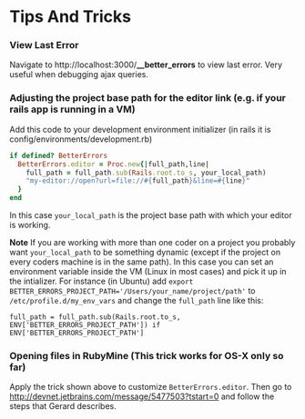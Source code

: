 # Tips And Tricks

### View Last Error
Navigate to http://localhost:3000/**__better_errors** to view last error. Very useful when debugging ajax queries.

### Adjusting the project base path for the editor link (e.g. if your rails app is running in a VM)
Add this code to your development environment initializer (in rails it is config/environments/development.rb)
```ruby
if defined? BetterErrors
  BetterErrors.editor = Proc.new{|full_path,line|
    full_path = full_path.sub(Rails.root.to_s, your_local_path)
    "my-editor://open?url=file://#{full_path}&line=#{line}"
  }
end
```
In this case ```your_local_path``` is the project base path with which your editor is working.

**Note** If you are working with more than one coder on a project you probably want ```your_local_path``` to be something dynamic (except if the project on every coders machine is in the same path).
In this case you can set an environment variable inside the VM (Linux in most cases) and pick it up in the intializer.
For instance (in Ubuntu) add ```export BETTER_ERRORS_PROJECT_PATH='/Users/your_name/project/path'``` to ```/etc/profile.d/my_env_vars``` and change the ```full_path``` line like this:
```
full_path = full_path.sub(Rails.root.to_s, ENV['BETTER_ERRORS_PROJECT_PATH']) if ENV['BETTER_ERRORS_PROJECT_PATH']
```

### Opening files in RubyMine (This trick works for OS-X only so far)
Apply the trick shown above to customize ```BetterErrors.editor```.
Then go to http://devnet.jetbrains.com/message/5477503?tstart=0 and follow the steps that Gerard describes.
